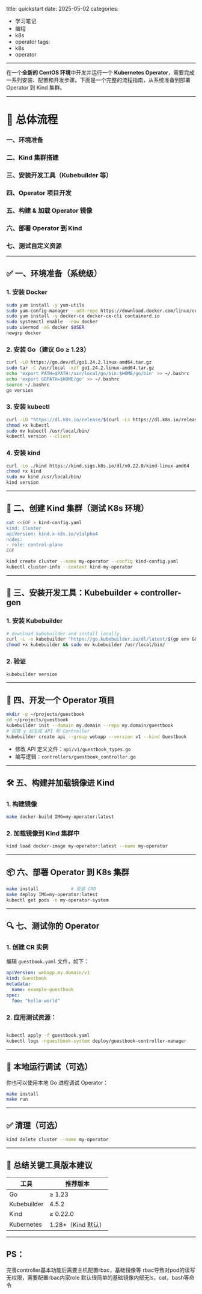 title: quickstart
date: 2025-05-02
categories:
  - 学习笔记
  - 编程
  - k8s
  - operator
tags:
  - k8s
  - operator
---


在一个**全新的 CentOS 环境**中开发并运行一个 **Kubernetes Operator**，需要完成一系列安装、配置和开发步骤。下面是一个完整的流程指南，从系统准备到部署 Operator 到 Kind 集群。

---

# 🧩 总体流程

### 一、环境准备  
### 二、Kind 集群搭建  
### 三、安装开发工具（Kubebuilder 等）  
### 四、Operator 项目开发  
### 五、构建 & 加载 Operator 镜像  
### 六、部署 Operator 到 Kind  
### 七、测试自定义资源

---

## ✅ 一、环境准备（系统级）

### 1. 安装 Docker
```bash
sudo yum install -y yum-utils
sudo yum-config-manager --add-repo https://download.docker.com/linux/centos/docker-ce.repo
sudo yum install -y docker-ce docker-ce-cli containerd.io
sudo systemctl enable --now docker
sudo usermod -aG docker $USER
newgrp docker
```

### 2. 安装 Go（建议 Go ≥ 1.23）
```bash
curl -LO https://go.dev/dl/go1.24.2.linux-amd64.tar.gz
sudo tar -C /usr/local -xzf go1.24.2.linux-amd64.tar.gz
echo 'export PATH=$PATH:/usr/local/go/bin:$HOME/go/bin' >> ~/.bashrc
echo 'export GOPATH=$HOME/go' >> ~/.bashrc
source ~/.bashrc
go version
```

### 3. 安装 kubectl
```bash
curl -LO "https://dl.k8s.io/release/$(curl -Ls https://dl.k8s.io/release/stable.txt)/bin/linux/amd64/kubectl"
chmod +x kubectl
sudo mv kubectl /usr/local/bin/
kubectl version --client
```

### 4. 安装 kind
```bash
curl -Lo ./kind https://kind.sigs.k8s.io/dl/v0.22.0/kind-linux-amd64
chmod +x kind
sudo mv kind /usr/local/bin/
kind version
```

---

## 🚀 二、创建 Kind 集群（测试 K8s 环境）

```bash
cat <<EOF > kind-config.yaml
kind: Cluster
apiVersion: kind.x-k8s.io/v1alpha4
nodes:
- role: control-plane
EOF

kind create cluster --name my-operator --config kind-config.yaml
kubectl cluster-info --context kind-my-operator
```

---

## 🔧 三、安装开发工具：Kubebuilder + controller-gen

### 1. 安装 Kubebuilder

```bash
# download kubebuilder and install locally.
curl -L -o kubebuilder "https://go.kubebuilder.io/dl/latest/$(go env GOOS)/$(go env GOARCH)"
chmod +x kubebuilder && sudo mv kubebuilder /usr/local/bin/
```

### 2. 验证
```bash
kubebuilder version
```

---

## 📁 四、开发一个 Operator 项目

```bash
mkdir -p ~/projects/guestbook
cd ~/projects/guestbook
kubebuilder init --domain my.domain --repo my.domain/guestbook
# 回答 y 以生成 API 和 Controller
kubebuilder create api --group webapp --version v1 --kind Guestbook
```

- 修改 API 定义文件：`api/v1/guestbook_types.go`
- 编写逻辑：`controllers/guestbook_controller.go`

---

## 🛠️ 五、构建并加载镜像进 Kind

### 1. 构建镜像

```bash
make docker-build IMG=my-operator:latest
```

### 2. 加载镜像到 Kind 集群中

```bash
kind load docker-image my-operator:latest --name my-operator
```

---

## 📦 六、部署 Operator 到 K8s 集群

```bash
make install            # 安装 CRD
make deploy IMG=my-operator:latest
kubectl get pods -n my-operator-system
```

---

## 🔍 七、测试你的 Operator

### 1. 创建 CR 实例

编辑 `guestbook.yaml` 文件，如下：

```yaml
apiVersion: webapp.my.domain/v1
kind: Guestbook
metadata:
  name: example-guestbook
spec:
  foo: "hello-world"
```

### 2. 应用测试资源：

```bash

kubectl apply -f guestbook.yaml
kubectl logs -nguestbook-system deploy/guestbook-controller-manager
```

---

## 🧪 本地运行调试（可选）

你也可以使用本地 Go 进程调试 Operator：

```bash
make install
make run
```

---

## ✅ 清理（可选）

```bash
kind delete cluster --name my-operator
```

---

## 📎 总结关键工具版本建议

| 工具         | 推荐版本     |
|--------------|--------------|
| Go           | ≥ 1.23       |
| Kubebuilder  | 4.5.2       |
| Kind         | ≥ 0.22.0     |
| Kubernetes   | 1.28+（Kind 默认）|

---

## PS：
完善controller基本功能后需要主机配置rbac，基础镜像等
rbac导致对pod的读写无权限，需要配置rbac内家role
默认很简单的基础镜像内部无ls，cat，bash等命令